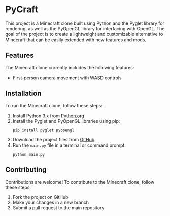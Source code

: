 # PyCraft

This project is a Minecraft clone built using Python and the Pyglet library for rendering, as well as the PyOpenGL library for interfacing with OpenGL. The goal of the project is to create a lightweight and customizable alternative to Minecraft that can be easily extended with new features and mods.

## Features

The Minecraft clone currently includes the following features:

- First-person camera movement with WASD controls

## Installation

To run the Minecraft clone, follow these steps:

1. Install Python 3.x from [Python.org](https://www.python.org/downloads/)
2. Install the Pyglet and PyOpenGL libraries using pip:
   ```
   pip install pyglet pyopengl
   ```
3. Download the project files from [GitHub](https://github.com/ApaxPhoenix/PyCraft)
4. Run the `main.py` file in a terminal or command prompt:
   ```
   python main.py
   ```

## Contributing

Contributions are welcome! To contribute to the Minecraft clone, follow these steps:

1. Fork the project on GitHub
2. Make your changes in a new branch
3. Submit a pull request to the main repository
